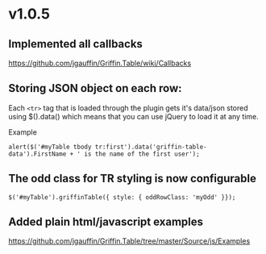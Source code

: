 # v1.0.5

## Implemented all callbacks

https://github.com/jgauffin/Griffin.Table/wiki/Callbacks

## Storing JSON object on each row:

Each `<tr>` tag that is loaded through the plugin gets it's data/json stored using $().data() which means that you can use jQuery to load it at any time.

Example

    alert($('#myTable tbody tr:first').data('griffin-table-data').FirstName + ' is the name of the first user');
    
## The odd class for TR styling is now configurable

    $('#myTable').griffinTable({ style: { oddRowClass: 'myOdd' }});
    
## Added plain html/javascript examples

https://github.com/jgauffin/Griffin.Table/tree/master/Source/js/Examples
